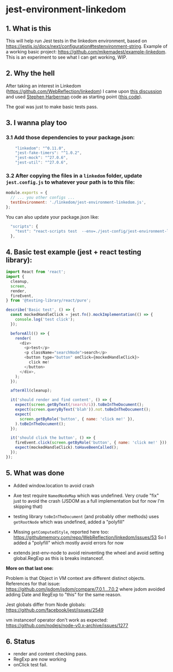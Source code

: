 # jest-environment-linkedom
## 1. What is this

This will help run Jest tests in the linkedom environment, based on https://jestjs.io/docs/next/configuration#testenvironment-string.
Example of a working basic project: https://github.com/mikemadest/example-linkedom.
This is an experiment to see what I can get working, WIP.

## 2. Why the hell

After taking an interest in Linkedom (https://github.com/WebReflection/linkedom) I came upon [this discussion](https://github.com/WebReflection/linkedom/issues/50) and used [Stephen Harberman](https://github.com/stephenh) code as starting point ([this code](https://gist.github.com/stephenh/056a500708243e2ea43246c28d19d3ae)).

The goal was just to make basic tests pass.

## 3. I wanna play too

### 3.1 Add those dependencies to your package.json:

```javascript
    "linkedom": "^0.11.0",
    "jest-fake-timers": "^1.0.2",
    "jest-mock": "^27.0.6",
    "jest-util": "^27.0.6",
```


### 3.2 After copying the files in a `linkedom` folder, update `jest.config.js` to whatever your path is to this file:
```javascript
module.exports = {
  // ... you other configs ...
  testEnvironment: './linkedom/jest-environment-linkedom.js',
};
```

You can also update your package.json like:
```javascript
  "scripts": {
    "test": "react-scripts test  --env=./jest-config/jest-environment-linkedom.js --watchAll=false",
  },
```

## 4. Basic test example (jest + react testing library):

```javascript
import React from 'react';
import {
  cleanup,
  screen,
  render,
  fireEvent,
} from '@testing-library/react/pure';

describe('Basic test', () => {
  const mockedHandleClick = jest.fn().mockImplementation(() => {
    console.log('test click');
  });

  beforeAll(() => {
    render(
      <div>
        <p>test</p>
        <p className="searchNode">search</p>
        <button type="button" onClick={mockedHandleClick}>
          click me!
        </button>
      </div>,
    );
  });

  afterAll(cleanup);

  it('should render and find content', () => {
    expect(screen.getByText(/search/i)).toBeInTheDocument();
    expect(screen.queryByText('blah')).not.toBeInTheDocument();
    expect(
      screen.getByRole('button', { name: 'click me!' }),
    ).toBeInTheDocument();
  });

  it('should click the button', () => {
    fireEvent.click(screen.getByRole('button', { name: 'click me!' }));
    expect(mockedHandleClick).toHaveBeenCalled();
  });
});
```

## 5. What was done

- Added window.location to avoid crash
- Axe test require `NamedNodeMap` which was undefined. Very crude "fix" just to avoid the crash (JSDOM as a full implementation but for now I'm skipping that)
- testing library `toBeInTheDocument` (and probably other methods) uses `getRootNode` which was undefined, added a "polyfill"
- Missing `getComputedStyle`, reported here too: https://githubmemory.com/repo/WebReflection/linkedom/issues/53
  So I added a "polyfill" which mostly avoid errors for now

- extends jest-env-node to avoid reinventing the wheel and avoid setting global.RegExp as this is breaks instanceof.

**More on that last one:**

Problem is that Object in VM context are different distinct objects.
References for that issue:
https://github.com/jsdom/jsdom/compare/7.0.1...7.0.2 where jsdom avoided adding Date and RegExp to "this" for the same reason.

Jest globals differ from Node globals:
https://github.com/facebook/jest/issues/2549

vm instanceof operator don't work as expected:
https://github.com/nodejs/node-v0.x-archive/issues/1277

## 6. Status

- render and content checking pass.
- RegExp are now working
- onClick test fail.
